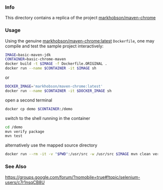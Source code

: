 ### Info

This directory contains a replica of the project
[markhobson/maven-chrome](https://github.com/markhobson/docker-maven-chrome)

### Usage

Using the genuine [markhobson/maven-chrome:latest](https://hub.docker.com/r/markhobson/maven-chrome/) `Dockerfile`, one may compile and test the sample project interactively:

```sh
IMAGE=basic-maven-jdk
CONTAINER=basic-chrome-maven
docker build -t $IMAGE -f Dockerfile.ORIGINAL .
docker run --name $CONTAINER -it $IMAGE sh
```
or
```sh
DOCKER_IMAGE='markhobson/maven-chrome:latest'
docker run --name $CONTAINER -it $DOCKER_IMAGE sh 	
```
open a second terminal
```sh
docker cp demo $CONTAINER:/demo
```
switch to the shell running in the container
```sh
cd /demo
mvn verify package
mvn test
```
alternatively use the mapped source directory
```sh
docker run --rm -it -v "$PWD":/usr/src -w /usr/src $IMAGE mvn clean verify test
```
### See Also

https://groups.google.com/forum/?nomobile=true#!topic/selenium-users/c7r1nsqCB8U
